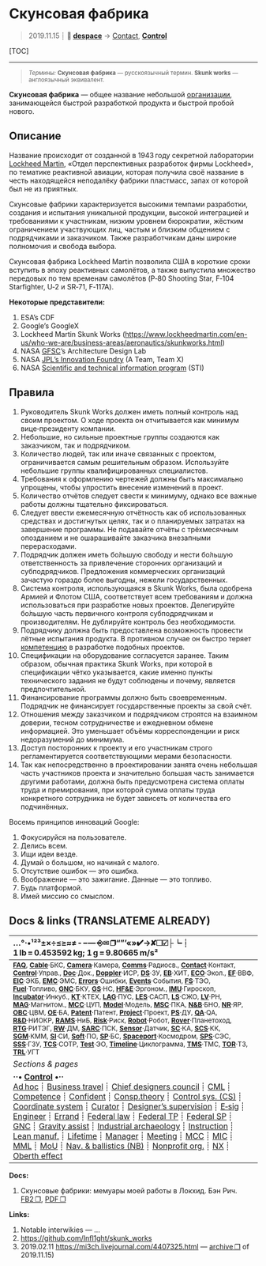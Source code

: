# Скунсовая фабрика
> 2019.11.15 ┊ **🚀 [despace](index.md)** → [Contact](contact.md), **[Control](control.md)**

[TOC]

---

> <small>*Термины:* **Скунсовая фабрика** — русскоязычный термин. **Skunk works** — англоязычный эквивалент.</small>

**Скунсовая фабрика** — общее название небольшой [организации](contact.md), занимающейся быстрой разработкой продукта и быстрой пробой нового.



## Описание
Название происходит от созданной в 1943 году секретной лаборатории [Lockheed Martin](lockheed_martin.md), «Отдел перспективных разработок фирмы Lockheed»,  по тематике реактивной авиации, которая получила своё название в честь находящейся неподалёку фабрики пластмасс, запах от которой был не из приятных.

Скунсовые фабрики характеризуется высокими темпами разработки, создания и испытания уникальной продукции, высокой интеграцией и требованиями к участникам, низким уровнем бюрократии, жёстким ограничением участвующих лиц, частым и близким общением с подрядчиками и заказчиком. Также разработчикам даны широкие полномочия и свобода выбора.

Скунсовая фабрика Lockheed Martin позволила США в короткие сроки вступить в эпоху реактивных самолётов, а также выпустила множество передовых по тем временам самолётов (P‑80 Shooting Star, F‑104 Starfighter, U‑2 и SR‑71, F‑117A).

**Некоторые представители:**

   1. ESA’s CDF
   1. Google’s GoogleX
   1. Lockheed Martin Skunk Works (<https://www.lockheedmartin.com/en-us/who-we-are/business-areas/aeronautics/skunkworks.html>)
   1. NASA [GFSC](zz_gfsc.md)’s Architecture Design Lab
   1. NASA [JPL’s Innovation Foundry](jpl_if.md) (A Team, Team X)
   1. NASA [Scientific and technical information program](nasa_sti.md) (STI)



<p style="page-break-after:always"> </p>

## Правила

   1. Руководитель Skunk Works должен иметь полный контроль над своим проектом. О ходе проекта он отчитывается как минимум вице‑президенту компании.
   1. Небольшие, но сильные проектные группы создаются как заказчиком, так и подрядчиком.
   1. Количество людей, так или иначе связанных с проектом, ограничивается самым решительным образом. Используйте небольшие группы квалифицированных специалистов.
   1. Требования к оформлению чертежей должны быть максимально упрощены, чтобы упростить внесение изменений в проект.
   1. Количество отчётов следует свести к минимуму, однако все важные работы должны тщательно фиксироваться.
   1. Следует ввести ежемесячную отчётность как об использованных средствах и достигнутых целях, так и о планируемых затратах на завершение программы. Не подавайте отчёты с трёхмесячным опозданием и не ошарашивайте заказчика внезапными перерасходами.
   1. Подрядчик должен иметь бо́льшую свободу и нести бо́льшую ответственность за привлечение сторонних организаций и субподрядчиков. Предложения коммерческих организаций зачастую гораздо более выгодны, нежели государственных.
   1. Система контроля, использующаяся в Skunk Works, была одобрена Армией и Флотом США, соответствует всем требованиям и должна использоваться при разработке новых проектов. Делегируйте бо́льшую часть первичного контроля субподрядчикам и производителям. Не дублируйте контроль без необходимости.
   1. Подрядчику должна быть предоставлена возможность провести лётные испытания продукта. В противном случае он быстро теряет [компетенцию](competence.md) в разработке подобных проектов.
   1. Спецификации на оборудование согласуется заранее. Таким образом, обычная практика Skunk Works, при которой в спецификации чётко указывается, какие именно пункты технического задания не будут соблюдены и почему, является предпочтительной.
   1. Финансирование программы должно быть своевременным. Подрядчик не финансирует государственные проекты за свой счёт.
   1. Отношения между заказчиком и подрядчиком строятся на взаимном доверии, тесном сотрудничестве и ежедневном обмене информацией. Это уменьшает объёмы корреспонденции и риск недоразумений до минимума.
   1. Доступ посторонних к проекту и его участникам строго регламентируется соответствующими мерами безопасности.
   1. Так как непосредственно в проектировании занята очень небольшая часть участников проекта и значительно большая часть занимается другими работами, должна быть предусмотрена система оплаты труда и премирования, при которой сумма оплаты труда конкретного сотрудника не будет зависеть от количества его подчинённых.

Восемь принципов инноваций Google:

   1. Фокусируйся на пользователе.
   1. Делись всем.
   1. Ищи идеи везде.
   1. Думай о большом, но начинай с малого.
   1. Отсутствие ошибок — это ошибка.
   1. Воображение — это зажигание. Данные — это топливо.
   1. Будь платформой.
   1. Имей миссию со смыслом.



<p style="page-break-after:always"> </p>

## Docs & links (TRANSLATEME ALREADY)
|…°·•¹²³±×÷≤≥≈≠ ‑ −— ⎆✉ ❐“”’«»✔→✘☐☑├┕┆ 1 lb = 0.453592 kg; 1 g = 9.80665 m/s²|
|:--|
|<small>**[FAQ](faq.md)**, **[Cable](cable.md)**·БКС, **[Camera](camera.md)**·Камера, **[Comms](comms.md)**·Радиосв., **[Contact](contact.md)**·Контакт, **[Control](control.md)**·Управ., **[Doc](doc.md)**·Док., **[Doppler](doppler.md)**·ИСР, **[DS](ds.md)**·ЗУ, **[EB](eb.md)**·ХИТ, **[ECO](ecology.md)**·Экол., **[EF](ef.md)**·ВВФ, **[ElC](elc.md)**·ЭКБ, **[EMC](emc.md)**·ЭМС, **[Errors](error.md)**·Ошибки, **[Events](event.md)**·События, **[FS](fs.md)**·ТЭО, **[Fuel](fuel.md)**·Топливо, **[GNC](gnc.md)**·БКУ, **[GS](scs.md)**·НС, **[HF&E](hfe.md)**·Эргоном., **[IMU](imu.md)**·Гироскоп, **[Incubator](incubator.md)**·Инкуб., **[KT](kt.md)**·КТЕХ, **[LAG](lag.md)**·ПУC, **[LES](les.md)**·САСП, **[LS](ls.md)**·СЖО, **[LV](lv.md)**·РН, **[MAG](mag.md)**·Магнитом., **[MCC](mcc.md)**·ЦУП, **[Model](model.md)**·Модель, **[MSC](sc.md)**·ПКА, **[N&B](nnb.md)**·БНО, **[NR](nr.md)**·ЯР, **[OBC](obc.md)**·ЦВМ, **[OE](oe.md)**·БА, **[Patent](патент.md)**·Патент, **[Project](project.md)**·Проект, **[PS](ps.md)**·ДУ, **[QA](quality.md)**·QA, **[R&D](rnd.md)**·НИОКР, **[RAMS](rams.md)**·НиБ, **[Risk](risk.md)**·Риск, **[Robot](robotics.md)**·Робот, **[Rover](rover.md)**·Планетоход, **[RTG](rtg.md)**·РИТЭГ, **[RW](rw.md)**·ДМ, **[SARC](sarc.md)**·ПСК, **[Sensor](sensor.md)**·Датчик, **[SC](sc.md)**·КА, **[SCS](scs.md)**·КК, **[SGM](sgm.md)**·КММ, **[SI](si.md)**·СИ, **[Soft](soft.md)**·ПО, **[SP](sp.md)**·БС, **[Spaceport](spaceport.md)**·Космодром, **[SPS](sps.md)**·СЭС, **[SSS](sss.md)**·ГЗУ, **[TCS](tcs.md)**·СОТР, **[Test](test.md)**·ЭО, **[Timeline](timeline.md)**·Циклограмма, **[TMS](tms.md)**·ТМС, **[TOR](tor.md)**·ТЗ, **[TRL](trl.md)**·УГТ</small>|
|*Sections & pages*|
|**··• [Control](Control.md) •··**<br> [Ad hoc](ad_hoc.md) ┊ [Business travel](business_travel.md) ┊ [Chief designers council](cocd.md) ┊ [CML](cml.md) ┊ [Competence](competence.md) ┊ [Confident](confident.md) ┊ [Consp.theory](consp_theory.md) ┊ [Control sys. (CS)](cs.md) ┊ [Coordinate system](coord_sys.md) ┊ [Curator](curator.md) ┊ [Designer’s supervision](des_spv.md) ┊ [E‑sig](esig.md) ┊ [Engineer](engineer.md) ┊ [Errand](errand.md) ┊ [Federal law](fed_law.md) ┊ [Federal TP](fed_tp.md) ┊ [Federal SP](fed_sp.md) ┊ [GNC](gnc.md) ┊ [Gravity assist](gravass.md) ┊ [Industrial archaeology](ind_arch.md) ┊ [Instruction](instruction.md) ┊ [Lean manuf.](lean_man.md) ┊ [Lifetime](lifetime.md) ┊ [Manager](manager.md) ┊ [Meeting](meeting.md) ┊ [MCC](mcc.md) ┊ [MIC](mic.md) ┊ [MML](mml.md) ┊ [MoU](mou.md) ┊ [Nav. & ballistics (NB)](nnb.md) ┊ [Nonprofit org.](nonprof_org.md) ┊ [NX](nx.md) ┊ [Oberth effect](oberth_eff.md) | ┊ [Org.structure](orgstruct.md) ┊ [Outcomes commission](outccom.md) ┊ [Patent](patent_res.md) ┊ [Peter prin.](peter_principle.md) ┊ [Plan](plan.md) ┊ [PMBok](pmbok.md) ┊ [Quorum](quorum.md) ┊ [R&D management](rnd_mgmt.md) ┊ [R&D support](rnd_support.md) ┊ [Recursion](recurs.md) ┊ [Schulze_method](schulze_method.md) ┊ [Sci'N'Tech activities](st_act.md) ┊ [Sci'N'Tech council](satc.md) ┊ [Single-window system](sw_sys.md) ┊ [Situ.leadership](situ_leadership.md) ┊ [Skunk works](skunk_works.md) ┊ [State arm. plan](plan_sa.md) ┊ [Swamp](swamp.md) ┊ [Teamcenter](teamcenter.md) ┊ [TRIZ](triz.md) ┊ [TRL](trl.md) ┊ [Veto](veto.md) ┊ [Workflow](workflow.md) ┊ [Workgroup](wg.md)|

**Docs:**

   1. Скунсовые фабрики: мемуары моей работы в Локхид. Бэн Рич. [FB2 ❐](f/control/skunk_works.fb2), [PDF ❐](f/control/skunk_works.pdf)

**Links:**

   1. Notable interwikies — …
   1. <https://github.com/Infl1ght/skunk_works>
   1. 2019.02.11 <https://mi3ch.livejournal.com/4407325.html> — [archive ❐](f/control/20190211_01.pdf) of 2019.11.15)
